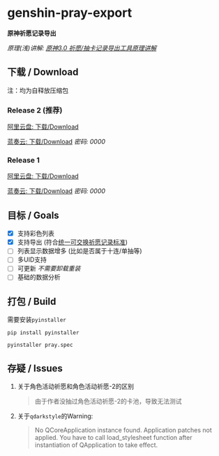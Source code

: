 # genshin-pray-export

**原神祈愿记录导出**

*原理(浅)讲解: [原神3.0 祈愿/抽卡记录导出工具原理讲解](https://www.bilibili.com/video/BV1cY4y1u758)*

## 下载 / Download

注：均为自释放压缩包

### Release 2 (推荐)
[阿里云盘: 下载/Download](https://www.aliyundrive.com/s/rzJhKpizZ6Z)

[蓝奏云: 下载/Download](https://auroraziling.lanzouv.com/iKiEs0am4v6j) *密码: 0000*

### Release 1
[阿里云盘: 下载/Download](https://www.aliyundrive.com/s/rmi1YWstzXv)

[蓝奏云: 下载/Download](https://auroraziling.lanzouv.com/iF7b30am4qkd) *密码: 0000*

## 目标 / Goals

- [x] 支持彩色列表
- [x] 支持导出 (符合[统一可交换祈愿记录标准](https://github.com/DGP-Studio/Snap.Genshin/wiki/StandardFormat))
- [ ] 列表显示数据增多 (比如是否属于十连/单抽等)
- [ ] 多UID支持
- [ ] 可更新 *不需要卸载重装*
- [ ] 基础的数据分析

## 打包 / Build

需要安装`pyinstaller`
```commandline
pip install pyinstaller
```

```commandline
pyinstaller pray.spec
```

## 存疑 / Issues

1. 关于角色活动祈愿和角色活动祈愿-2的区别
   > 由于作者没抽过角色活动祈愿-2的卡池，导致无法测试

2. 关于`qdarkstyle`的Warning:
   >No QCoreApplication instance found. Application patches not applied. You have to call load_stylesheet function after instantiation of QApplication to take effect.